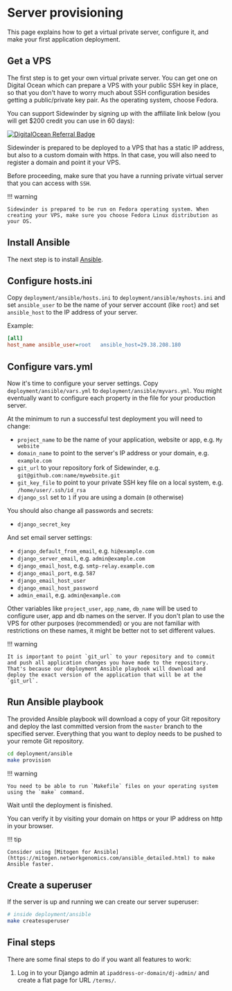 # Server provisioning

This page explains how to get a virtual private server, configure it, and make your first application deployment.

## Get a VPS

The first step is to get your own virtual private server. You can get one on Digital Ocean which can prepare a VPS with your public SSH key in place, so that you don't have to worry much about SSH configuration besides getting a public/private key pair. As the operating system, choose Fedora.

You can support Sidewinder by signing up with the affiliate link below (you will get $200 credit you can use in 60 days):

[![DigitalOcean Referral Badge](https://web-platforms.sfo2.digitaloceanspaces.com/WWW/Badge%203.svg)](https://www.digitalocean.com/?refcode=04e320071eab&utm_campaign=Referral_Invite&utm_medium=Referral_Program&utm_source=badge)

Sidewinder is prepared to be deployed to a VPS that has a static IP address, but also to a custom domain with https. In that case, you will also need to register a domain and point it your VPS.

Before proceeding, make sure that you have a running private virtual server that you can access with `SSH`.

!!! warning

    Sidewinder is prepared to be run on Fedora operating system. When creating your VPS, make sure you choose Fedora Linux distribution as your OS.

## Install Ansible

The next step is to install [Ansible](https://docs.ansible.com/ansible/latest/installation_guide/intro_installation.html).

## Configure hosts.ini

Copy `deployment/ansible/hosts.ini` to  `deployment/ansible/myhosts.ini` and set `ansible_user` to be the name of your server account (like `root`) and set `ansible_host` to the IP address of your server.

Example:

```ini
[all]
host_name ansible_user=root   ansible_host=29.38.208.180
```

## Configure vars.yml

Now it's time to configure your server settings. Copy `deployment/ansible/vars.yml` to `deployment/ansible/myvars.yml`. You might eventually want to configure each property in the file for your production server.

At the minimum to run a successful test deployment you will need to change:

- `project_name` to be the name of your application, website or app, e.g. `My website`
- `domain_name` to point to the server's IP address or your domain, e.g. `example.com`
- `git_url` to your repository fork of Sidewinder, e.g. `git@github.com:name/mywebsite.git`
- `git_key_file` to point to your private SSH key file on a local system, e.g. `/home/user/.ssh/id_rsa`
- `django_ssl` set to `1` if you are using a domain (`0` otherwise)

You should also change all passwords and secrets:

- `django_secret_key`

And set email server settings:

- `django_default_from_email`, e.g. `hi@example.com`
- `django_server_email`, e.g. `admin@example.com`
- `django_email_host`, e.g. `smtp-relay.example.com`
- `django_email_port`, e.g. `587`
- `django_email_host_user`
- `django_email_host_password`
- `admin_email`, e.g. `admin@example.com`

Other variables like `project_user`, `app_name`, `db_name` will be used to configure user, app and db names on the server. If you don't plan to use the VPS for other purposes (recommended) or you are not familiar with restrictions on these names, it might be better not to set different values.

!!! warning

    It is important to point `git_url` to your repository and to commit and push all application changes you have made to the repository. That's because our deployment Ansible playbook will download and deploy the exact version of the application that will be at the `git_url`.

## Run Ansible playbook

The provided Ansible playbook will download a copy of your Git repository and deploy the last committed version from the `master` branch to the specified server. Everything that you want to deploy needs to be pushed to your remote Git repository.

```bash
cd deployment/ansible
make provision
```

!!! warning

    You need to be able to run `Makefile` files on your operating system using the `make` command.

Wait until the deployment is finished.

You can verify it by visiting your domain on https or your IP address on http in your browser.

!!! tip

    Consider using [Mitogen for Ansible](https://mitogen.networkgenomics.com/ansible_detailed.html) to make Ansible faster.

## Create a superuser

If the server is up and running we can create our server superuser:

```bash
# inside deployment/ansible
make createsuperuser
```

## Final steps

There are some final steps to do if you want all features to work:

1. Log in to your Django admin at `ipaddress-or-domain/dj-admin/` and create a flat page for URL `/terms/`.


